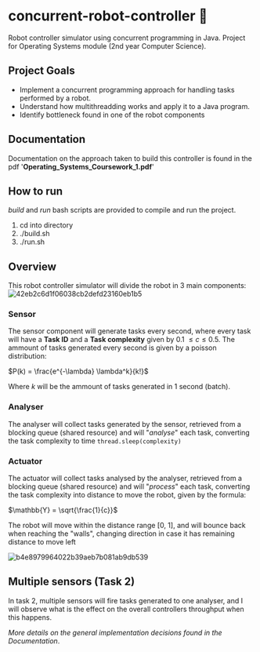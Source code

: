 # concurrent-robot-controller 🤖

Robot controller simulator using concurrent programming in Java. Project for Operating Systems module (2nd year Computer Science).

## Project Goals
- Implement a concurrent programming approach for handling tasks performed by a robot.
- Understand how multithreadding works and apply it to a Java program.
- Identify bottleneck found in one of the robot components
  
## Documentation
Documentation on the approach taken to build this controller is found in the pdf '**Operating_Systems_Coursework_1.pdf**'

## How to run
_build_ and _run_ bash scripts are provided to compile and run the project.

1. cd into directory
2. ./build.sh
3. ./run.sh
  
## Overview

This robot controller simulator will divide the robot in 3 main components:
![42eb2c6d1f06038cb2defd23160eb1b5](https://github.com/ginesmoratalla/concurrent-robot-controller/assets/126341997/1d6a51cc-72a5-40ec-a76c-fb146f888515)

### Sensor
The sensor component will generate tasks every second, where every task will have a **Task ID** and a **Task complexity** given by 0.1 $\leq c \leq 0.5$.
The ammount of tasks generated every second is given by a poisson distribution:

$P(k) = \frac{e^{-\lambda} \lambda^k}{k!}$

Where _k_ will be the ammount of tasks generated in 1 second (batch).

### Analyser
The analyser will collect tasks generated by the sensor, retrieved from a blocking queue (shared resource) and will "_analyse_" each task,
converting the task complexity to time
`thread.sleep(complexity)`

### Actuator
The actuator will collect tasks analysed by the analyser, retrieved from a blocking queue (shared resource) and will "_process_" each task,
converting the task complexity into distance to move the robot, given by the formula:

$\mathbb{Y} = \sqrt{\frac{1}{c}}$

The robot will move within the distance range [0, 1], and will bounce back when reaching the "walls", changing direction in case it has remaining distance to move left

![b4e8979964022b39aeb7b081ab9db539](https://github.com/ginesmoratalla/concurrent-robot-controller/assets/126341997/72c44547-77b4-4881-a5a7-1dd52f535ed4)

## Multiple sensors (Task 2)
In task 2, multiple sensors will fire tasks generated to one analyser, and I will observe what is the effect on the overall controllers throughput when this happens.


_More details on the general implementation decisions found in the Documentation_.
